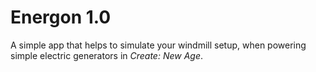 # Energon 1.0

A simple app that helps to simulate your windmill setup,
when powering simple electric generators in _Create: New Age_.


